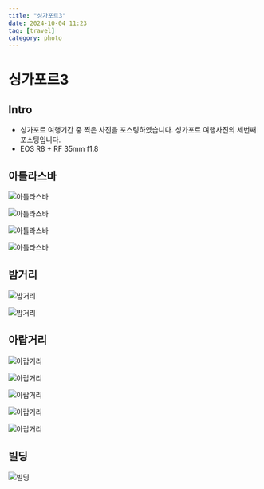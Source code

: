 ```yaml
---
title: "싱가포르3"
date: 2024-10-04 11:23
tag: [travel]
category: photo
---
```


# 싱가포르3

## Intro

- 싱가포르 여행기간 중 찍은 사진을 포스팅하였습니다. 싱가포르 여행사진의 세번째 포스팅입니다.
- EOS R8 + RF 35mm f1.8

## 아틀라스바

![아틀라스바](https://j93.es/api/image/photo/singapore/singapore-3/1-아틀라스바1.jpg)

![아틀라스바](https://j93.es/api/image/photo/singapore/singapore-3/1-아틀라스바2.jpg)

![아틀라스바](https://j93.es/api/image/photo/singapore/singapore-3/1-아틀라스바3.jpg)

![아틀라스바](https://j93.es/api/image/photo/singapore/singapore-3/1-아틀라스바4.jpg)

## 밤거리

![밤거리](https://j93.es/api/image/photo/singapore/singapore-3/2-밤거리1.jpg)

![밤거리](https://j93.es/api/image/photo/singapore/singapore-3/2-밤거리2.jpg)

## 아랍거리

![아랍거리](https://j93.es/api/image/photo/singapore/singapore-3/3-아랍거리1.jpg)

![아랍거리](https://j93.es/api/image/photo/singapore/singapore-3/3-아랍거리2.jpg)

![아랍거리](https://j93.es/api/image/photo/singapore/singapore-3/3-아랍거리3.jpg)

![아랍거리](https://j93.es/api/image/photo/singapore/singapore-3/3-아랍거리4.jpg)

![아랍거리](https://j93.es/api/image/photo/singapore/singapore-3/3-아랍거리5.jpg)

## 빌딩

![빌딩](https://j93.es/api/image/photo/singapore/singapore-3/4-빌딩.jpg)
